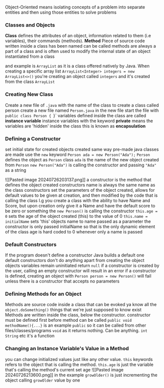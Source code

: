 Object-Oriented means isolating concepts of a problem into separate entities and then using those entities to solve problems 

### Classes and Objects
**Class**
	defines the attributes of an object, information related to them (i.e variables), their commands (methods). 
**Method**
	Piece of source code written inside a class
	has been named
	can be called
	methods are always a part of a class and is often used to modify the internal state of an object instantiated from a class 

and example is `ArrayList` as it is a class offered natively by Java. When creating a specific array list `ArrayList<Integer> integers = new ArrayList<>()` you're creating an object called `integers` and it's created from the class `ArrayList`

### Creating New Class
Create a new file of `.java` with the name of the class 
	to create a class called person 
	create a new file named `Person.java`
	in the new file start the file with `public class Person {
	`}`
variables defined inside the class are called **instance variable**
 instance variables with the keyword **private** means the variables are 'hidden' inside the class
 this is known as **encapsulation**

### Defining a Constructor 
set initial state for created objects
created same way pre-made java classes are made 
	use the `new` keyword
	`Person ada = new Person("Ada");` 
		`Person` defines the object as `Person` class 
		`ada` is the name of the new object created from `Person`
		`new Person("Ada")` is calling the constructor and passing `"Ada"` as a string
 
![[Pasted image 20240726203137.png]]
a constructor is the method that defines the object created 
	constructors name is always the same name as the class 
	constructors set the parameters of the object created, allows for default values to be given at creation, and then modified by the code that is calling the class
		I.g you create a class with the ability to have Name and Score, but upon creation only give it a Name and have the default score to be zero or something 
	the `new Person()` is calling the constructor 
	`this.age = 0` sets the age of the object created (this) to the value of 0
	`this.name = initialName` sets 'this' objects name to name passed as a parameter 
		the constructor is only passed initialName so that is the only dynamic element of the class
		age is hard coded to 0 whenever only a name is passed 

### Default Constructors 
If the program doesn't define a constructor Java builds a default one
default constructors don't do anything apart from creating the object 
objects variables remain uninitiated 
	return `null`
if a constructor is created by the user, calling an empty constructor will result in an error
	if a constructor is defined, creating an object with `Person person = new Person()` will fail unless there is a constructor that accepts no parameters 

### Defining Methods for an Object
Methods are source code inside a class that can be evoked 
	ya know all the `object.doSomething()` things that we're just supposed to know exist 
Methods are written inside the class, below the constructor. 
	constructor must be defined first before method can be called
	`public void methodName(){...}` is an example
		`public` so it can be called from other files/classes/programs 
		`void` as it returns nothing. Can be anything. `int` `String` etc it's a function 

### Changing an Instance Variable's Value in a Method 
you can change initialized values just like any other value. 
`this` keywords refers to the object that is calling the method. `this.age` is just the variable that's calling the method's current set age 
![[Pasted image 20240726213600.png]]
in the example `growOlder()` is just incrementing the object calling `growOlder` value by one 
